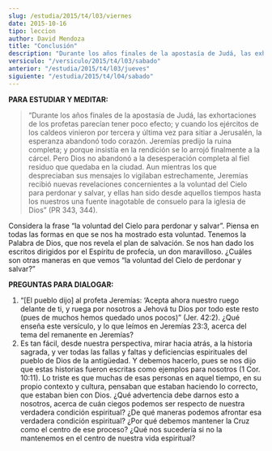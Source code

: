 ```yaml
---
slug: /estudia/2015/t4/l03/viernes
date: 2015-10-16
tipo: leccion
author: David Mendoza
title: "Conclusión"
description: "Durante los años finales de la apostasía de Judá, las exhortaciones de los profetas parecían tener poco efecto; y cuando los ejércitos de los caldeos vinieron por tercera y última vez para sitiar a Jerusalén, la esperanza abandonó todo corazón. Jeremías predijo la ruina completa; y porque insistía en la rendición se lo arrojó finalmente a la cárcel."
versiculo: "/versiculo/2015/t4/l03/sabado"
anterior: "/estudia/2015/t4/l03/jueves"
siguiente: "/estudia/2015/t4/l04/sabado"
---
```


**PARA ESTUDIAR Y MEDITAR:**

> “Durante los años finales de la apostasía de Judá, las exhortaciones de los profetas parecían tener poco efecto; y cuando los ejércitos de los caldeos vinieron por tercera y última vez para sitiar a Jerusalén, la esperanza abandonó todo corazón. Jeremías predijo la ruina completa; y porque insistía en la rendición se lo arrojó finalmente a la cárcel. Pero Dios no abandonó a la desesperación completa al fiel residuo que quedaba en la ciudad. Aun mientras los que despreciaban sus mensajes lo vigilaban estrechamente, Jeremías recibió nuevas revelaciones concernientes a la voluntad del Cielo para perdonar y salvar, y ellas han sido desde aquellos tiempos hasta los nuestros una fuente inagotable de consuelo para la iglesia de Dios” (PR 343, 344).

Considera la frase “la voluntad del Cielo para perdonar y salvar”. Piensa en todas las formas en que se nos ha mostrado esta voluntad. Tenemos la Palabra de Dios, que nos revela el plan de salvación. Se nos han dado los escritos dirigidos por el Espíritu de profecía, un don maravilloso. ¿Cuáles son otras maneras en que vemos “la voluntad del Cielo de perdonar y salvar?”

**PREGUNTAS PARA DIALOGAR:**

1. “[El pueblo dijo] al profeta Jeremías: ‘Acepta ahora nuestro ruego delante de ti, y ruega por nosotros a Jehová tu Dios por todo este resto (pues de muchos hemos quedado unos pocos)” (Jer. 42:2). ¿Qué enseña este versículo, y lo que leímos en Jeremías 23:3, acerca del tema del remanente en Jeremías?
2. Es tan fácil, desde nuestra perspectiva, mirar hacia atrás, a la historia sagrada, y ver todas las fallas y faltas y deficiencias espirituales del pueblo de Dios de la antigüedad. Y debemos hacerlo, pues se nos dijo que estas historias fueron escritas como ejemplos para nosotros (1 Cor. 10:11). Lo triste es que muchas de esas personas en aquel tiempo, en su propio contexto y cultura, pensaban que estaban haciendo lo correcto, que estaban bien con Dios. ¿Qué advertencia debe darnos esto a nosotros, acerca de cuán ciegos podemos ser respecto de nuestra verdadera condición espiritual? ¿De qué maneras podemos afrontar esa verdadera condición espiritual? ¿Por qué debemos mantener la Cruz como el centro de ese proceso? ¿Qué nos sucedería si no la mantenemos en el centro de nuestra vida espiritual?
